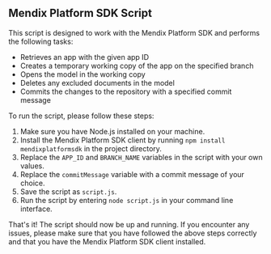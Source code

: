 ## Mendix Platform SDK Script

This script is designed to work with the Mendix Platform SDK and performs the following tasks:

- Retrieves an app with the given app ID
- Creates a temporary working copy of the app on the specified branch
- Opens the model in the working copy
- Deletes any excluded documents in the model
- Commits the changes to the repository with a specified commit message

To run the script, please follow these steps:

1. Make sure you have Node.js installed on your machine.
2. Install the Mendix Platform SDK client by running `npm install mendixplatformsdk` in the project directory.
3. Replace the `APP_ID` and `BRANCH_NAME` variables in the script with your own values.
4. Replace the `commitMessage` variable with a commit message of your choice.
5. Save the script as `script.js`.
6. Run the script by entering `node script.js` in your command line interface.

That's it! The script should now be up and running. If you encounter any issues, please make sure that you have followed the above steps correctly and that you have the Mendix Platform SDK client installed.